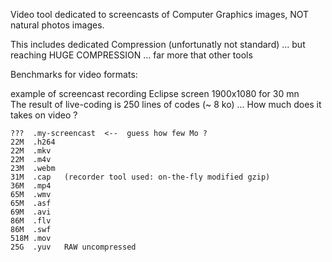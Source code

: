
Video tool dedicated to screencasts of Computer Graphics images, NOT natural photos images.

This includes dedicated Compression (unfortunatly not standard) ... but reaching HUGE COMPRESSION ... far more that other tools

Benchmarks for video formats: 

example of screencast recording Eclipse screen 1900x1080 for 30 mn  
The result of live-coding is 250 lines of codes (~ 8 ko) ... How much does it takes on video ? 

	???  .my-screencast  <--  guess how few Mo ?  
	22M  .h264
	22M  .mkv
	22M  .m4v
	23M  .webm
	31M  .cap   (recorder tool used: on-the-fly modified gzip)
	36M  .mp4
	65M  .wmv
	65M  .asf
	69M  .avi
	86M  .flv
	86M  .swf
	518M .mov
	25G  .yuv   RAW uncompressed 
  
  